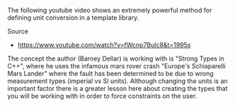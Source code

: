 The following youtube video shows an extremely powerful method for defining unit conversion in a template library.

Source
-  https://www.youtube.com/watch?v=fWcnp7Bulc8&t=1995s

The concept the author (Barney Dellar) is working with is "Strong Types in C++", where he uses the infamous mars rover crash
"Europe's Schiaparelli Mars Lander" where the fault has been determined to be due to wrong measurement types (imperial vs
SI units).
Although changing the units is an important factor there is a greater lesson here about creating the types that you will be
working with in order to force constraints on the user.
